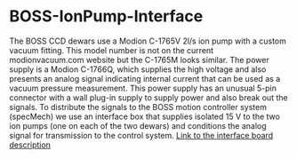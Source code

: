 # BOSS-IonPump-Interface
The BOSS CCD dewars use a Modion C-1765V 2l/s ion pump with a custom vacuum fitting. This model number is not on the current modionvacuum.com website but the C-1765M looks similar.
The power supply is a Modion C-1766Q, which supplies the high voltage and also presents an analog signal indicating internal current that can be used as a vacuum pressure measurement. This power supply has an unusual 5-pin connector with a wall plug-in supply to supply power and also break out the signals.
To distribute the signals to the BOSS motion controller system (specMech) we use an interface box that supplies isolated 15 V to the two ion pumps (one on each of the two dewars) and conditions the analog signal for transmission to the control system.
[Link to the interface board description](https://docs.google.com/document/d/1ESppHA3kPF6aFfvCehlsRecCQ0mpgMWIIbT9OZ6ddFA/edit#)
